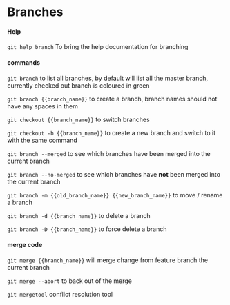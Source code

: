# Branches

#### Help 
`git help branch` To bring the help documentation for branching

#### commands
`git branch` to list all branches, by default will list all the master branch, currently checked out branch is coloured in green

`git branch {{branch_name}}` to create a branch, branch names should not have any spaces in them

`git checkout {{branch_name}}` to switch branches

`git checkout -b {{branch_name}}` to create a new branch and switch to it with the same command

`git branch --merged` to see which branches have been merged into the current branch

`git branch --no-merged` to see which branches have __not__ been merged into the current branch

`git branch -m {{old_branch_name}} {{new_branch_name}}` to move / rename a branch

`git branch -d {{branch_name}}` to delete a branch

`git branch -D {{branch_name}}` to force delete a branch

#### merge code
`git merge {{branch_name}}` will merge change from feature branch the current branch

`git merge --abort` to back out of the merge

`git mergetool` conflict resolution tool